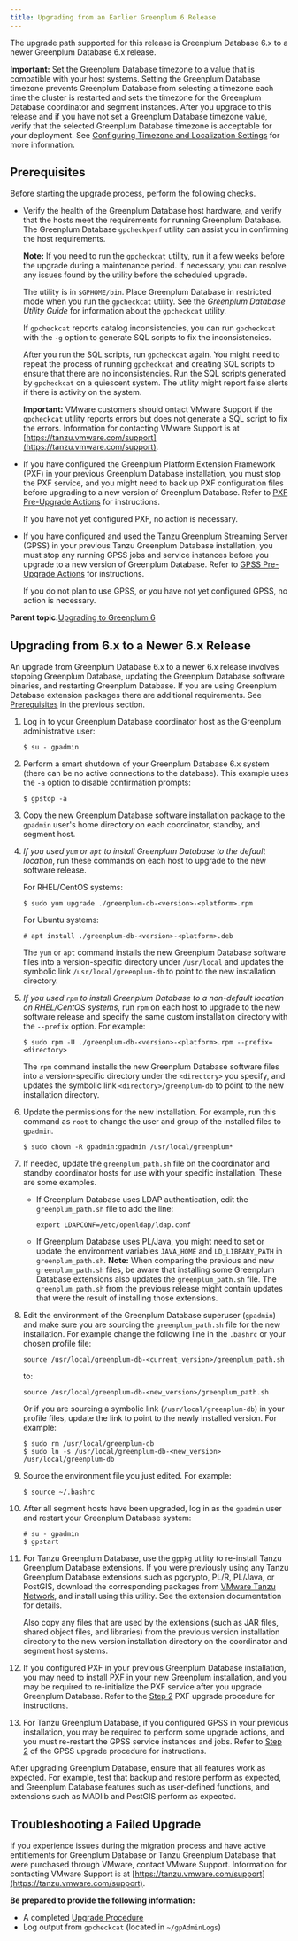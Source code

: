 ```yaml
---
title: Upgrading from an Earlier Greenplum 6 Release 
---
```


The upgrade path supported for this release is Greenplum Database 6.x to a newer Greenplum Database 6.x release.

**Important:** Set the Greenplum Database timezone to a value that is compatible with your host systems. Setting the Greenplum Database timezone prevents Greenplum Database from selecting a timezone each time the cluster is restarted and sets the timezone for the Greenplum Database coordinator and segment instances. After you upgrade to this release and if you have not set a Greenplum Database timezone value, verify that the selected Greenplum Database timezone is acceptable for your deployment. See [Configuring Timezone and Localization Settings](localization.html) for more information.

## <a id="gpdb_prereq"></a>Prerequisites 

Before starting the upgrade process, perform the following checks.

-   Verify the health of the Greenplum Database host hardware, and verify that the hosts meet the requirements for running Greenplum Database. The Greenplum Database `gpcheckperf` utility can assist you in confirming the host requirements.

    **Note:** If you need to run the `gpcheckcat` utility, run it a few weeks before the upgrade during a maintenance period. If necessary, you can resolve any issues found by the utility before the scheduled upgrade.

    The utility is in `$GPHOME/bin`. Place Greenplum Database in restricted mode when you run the `gpcheckcat` utility. See the *Greenplum Database Utility Guide* for information about the `gpcheckcat` utility.

    If `gpcheckcat` reports catalog inconsistencies, you can run `gpcheckcat` with the `-g` option to generate SQL scripts to fix the inconsistencies.

    After you run the SQL scripts, run `gpcheckcat` again. You might need to repeat the process of running `gpcheckcat` and creating SQL scripts to ensure that there are no inconsistencies. Run the SQL scripts generated by `gpcheckcat` on a quiescent system. The utility might report false alerts if there is activity on the system.

    **Important:** VMware customers should ontact VMware Support if the `gpcheckcat` utility reports errors but does not generate a SQL script to fix the errors. Information for contacting VMware Support is at [https://tanzu.vmware.com/support](https://tanzu.vmware.com/support).

-   If you have configured the Greenplum Platform Extension Framework \(PXF\) in your previous Greenplum Database installation, you must stop the PXF service, and you might need to back up PXF configuration files before upgrading to a new version of Greenplum Database. Refer to [PXF Pre-Upgrade Actions](../pxf/upgrade_pxf_6x.html#pxfpre) for instructions.

    If you have not yet configured PXF, no action is necessary.

-   If you have configured and used the Tanzu Greenplum Streaming Server \(GPSS\) in your previous Tanzu Greenplum Database installation, you must stop any running GPSS jobs and service instances before you upgrade to a new version of Greenplum Database. Refer to [GPSS Pre-Upgrade Actions](http://greenplum.docs.pivotal.io/streaming-server/1-5/upgrading-gpss.html#step1) for instructions.

    If you do not plan to use GPSS, or you have not yet configured GPSS, no action is necessary.


**Parent topic:**[Upgrading to Greenplum 6](upgrade_intro.html)

## <a id="topic17"></a>Upgrading from 6.x to a Newer 6.x Release 

An upgrade from Greenplum Database 6.x to a newer 6.x release involves stopping Greenplum Database, updating the Greenplum Database software binaries, and restarting Greenplum Database. If you are using Greenplum Database extension packages there are additional requirements. See [Prerequisites](#gpdb_prereq) in the previous section.

1.  Log in to your Greenplum Database coordinator host as the Greenplum administrative user:

    ```
    $ su - gpadmin
    ```

2.  Perform a smart shutdown of your Greenplum Database 6.x system \(there can be no active connections to the database\). This example uses the `-a` option to disable confirmation prompts:

    ```
    $ gpstop -a
    ```

3.  Copy the new Greenplum Database software installation package to the `gpadmin` user's home directory on each coordinator, standby, and segment host.
4.  *If you used `yum` or `apt` to install Greenplum Database to the default location*, run these commands on each host to upgrade to the new software release.

    For RHEL/CentOS systems:

    ```
    $ sudo yum upgrade ./greenplum-db-<version>-<platform>.rpm
    ```

    For Ubuntu systems:

    ```
    # apt install ./greenplum-db-<version>-<platform>.deb
    ```

    The `yum` or `apt` command installs the new Greenplum Database software files into a version-specific directory under `/usr/local` and updates the symbolic link `/usr/local/greenplum-db` to point to the new installation directory.

5.  *If you used `rpm` to install Greenplum Database to a non-default location on RHEL/CentOS systems*, run `rpm` on each host to upgrade to the new software release and specify the same custom installation directory with the `--prefix` option. For example:

    ```
    $ sudo rpm -U ./greenplum-db-<version>-<platform>.rpm --prefix=<directory>
    ```

    The `rpm` command installs the new Greenplum Database software files into a version-specific directory under the `<directory>` you specify, and updates the symbolic link `<directory>/greenplum-db` to point to the new installation directory.

6.  Update the permissions for the new installation. For example, run this command as `root` to change the user and group of the installed files to `gpadmin`.

    ```
    $ sudo chown -R gpadmin:gpadmin /usr/local/greenplum*
    ```

7.  If needed, update the `greenplum_path.sh` file on the coordinator and standby coordinator hosts for use with your specific installation. These are some examples.
    -   If Greenplum Database uses LDAP authentication, edit the `greenplum_path.sh` file to add the line:

        ```
        export LDAPCONF=/etc/openldap/ldap.conf
        ```
    -   If Greenplum Database uses PL/Java, you might need to set or update the environment variables `JAVA_HOME` and `LD_LIBRARY_PATH` in `greenplum_path.sh`.
    **Note:** When comparing the previous and new `greenplum_path.sh` files, be aware that installing some Greenplum Database extensions also updates the `greenplum_path.sh` file. The `greenplum_path.sh` from the previous release might contain updates that were the result of installing those extensions.

8.  Edit the environment of the Greenplum Database superuser \(`gpadmin`\) and make sure you are sourcing the `greenplum_path.sh` file for the new installation. For example change the following line in the `.bashrc` or your chosen profile file:

    ```
    source /usr/local/greenplum-db-<current_version>/greenplum_path.sh
    ```

    to:

    ```
    source /usr/local/greenplum-db-<new_version>/greenplum_path.sh
    ```

    Or if you are sourcing a symbolic link \(`/usr/local/greenplum-db`\) in your profile files, update the link to point to the newly installed version. For example:

    ```
    $ sudo rm /usr/local/greenplum-db
    $ sudo ln -s /usr/local/greenplum-db-<new_version> /usr/local/greenplum-db
    ```

9.  Source the environment file you just edited. For example:

    ```
    $ source ~/.bashrc
    ```

10. After all segment hosts have been upgraded, log in as the `gpadmin` user and restart your Greenplum Database system:

    ```
    # su - gpadmin
    $ gpstart
    ```

11. For Tanzu Greenplum Database, use the `gppkg` utility to re-install Tanzu Greenplum Database extensions. If you were previously using any Tanzu Greenplum Database extensions such as pgcrypto, PL/R, PL/Java, or PostGIS, download the corresponding packages from [VMware Tanzu Network](https://network.pivotal.io/products/pivotal-gpdb), and install using this utility. See the extension documentation for details.

    Also copy any files that are used by the extensions \(such as JAR files, shared object files, and libraries\) from the previous version installation directory to the new version installation directory on the coordinator and segment host systems.

12. If you configured PXF in your previous Greenplum Database installation, you may need to install PXF in your new Greenplum installation, and you may be required to re-initialize the PXF service after you upgrade Greenplum Database. Refer to the [Step 2](../pxf/upgrade_pxf_6x.html#pxfup) PXF upgrade procedure for instructions.
13. For Tanzu Greenplum Database, if you configured GPSS in your previous installation, you may be required to perform some upgrade actions, and you must re-restart the GPSS service instances and jobs. Refer to [Step 2](http://greenplum.docs.pivotal.io/streaming-server/1-5/upgrading-gpss.html#step2) of the GPSS upgrade procedure for instructions.

After upgrading Greenplum Database, ensure that all features work as expected. For example, test that backup and restore perform as expected, and Greenplum Database features such as user-defined functions, and extensions such as MADlib and PostGIS perform as expected.

## <a id="topic_zbx_szy_kbb"></a>Troubleshooting a Failed Upgrade 

If you experience issues during the migration process and have active entitlements for Greenplum Database or Tanzu Greenplum Database that were purchased through VMware, contact VMware Support. Information for contacting VMware Support is at [https://tanzu.vmware.com/support](https://tanzu.vmware.com/support).

**Be prepared to provide the following information:**

-   A completed [Upgrade Procedure](#topic17)
-   Log output from `gpcheckcat` \(located in `~/gpAdminLogs`\)

